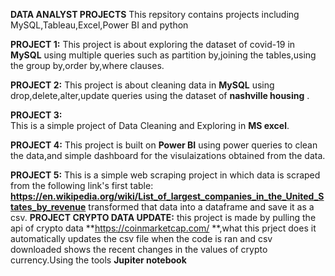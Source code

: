 **DATA ANALYST PROJECTS**
                                                   This repsitory contains projects including MySQL,Tableau,Excel,Power BI and python

**PROJECT 1:**
          This project is about exploring the dataset of covid-19 in **MySQL** using multiple queries such as partition by,joining the tables,using the group by,order by,where clauses.


**PROJECT 2:**
          This project is about cleaning data in **MySQL** using drop,delete,alter,update queries using the dataset of **nashville housing** .


**PROJECT 3:**        
          This is a simple project of Data Cleaning and Exploring in **MS excel**.


**PROJECT 4:**
          This project is built on **Power BI** using power queries to clean the data,and  simple dashboard for the visulaizations obtained from the data. 

**PROJECT 5:**
          This is a simple web scraping project in which data is scraped from the following link's first table: **https://en.wikipedia.org/wiki/List_of_largest_companies_in_the_United_States_by_revenue**  transformed that data into a dataframe and save it as a csv.
**PROJECT CRYPTO DATA UPDATE:**
this project is made by pulling the api of crypto data **https://coinmarketcap.com/ **,what this prject does it automatically updates the csv file when the code is ran and csv downloaded shows the recent changes in the values of crypto currency.Using the tools **Jupiter notebook**
